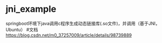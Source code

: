 # jni_example
springboot环境下java调用c程序生成动态链接库(.so文件)，并调用（基于JNI，Ubuntu）
#文档
https://blog.csdn.net/m0_37257009/article/details/98739889
